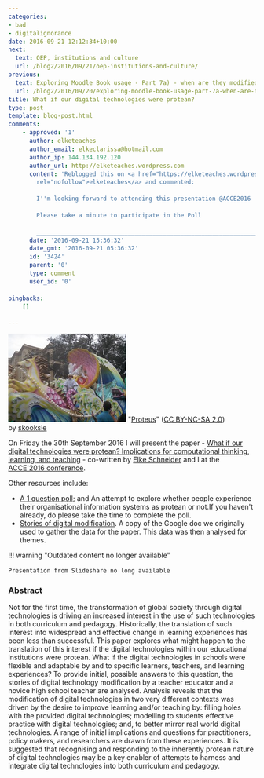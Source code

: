 ```yaml
---
categories:
- bad
- digitalignorance
date: 2016-09-21 12:12:34+10:00
next:
  text: OEP, institutions and culture
  url: /blog2/2016/09/21/oep-institutions-and-culture/
previous:
  text: Exploring Moodle Book usage - Part 7a) - when are they modified
  url: /blog2/2016/09/20/exploring-moodle-book-usage-part-7a-when-are-they-modified/
title: What if our digital technologies were protean?
type: post
template: blog-post.html
comments:
    - approved: '1'
      author: elketeaches
      author_email: elkeclarissa@hotmail.com
      author_ip: 144.134.192.120
      author_url: http://elketeaches.wordpress.com
      content: 'Reblogged this on <a href="https://elketeaches.wordpress.com/2016/09/21/what-if-our-digital-technologies-were-protean/"
        rel="nofollow">elketeaches</a> and commented:
    
        I''m looking forward to attending this presentation @ACCE2016
    
        Please take a minute to participate in the Poll
    
        ______________________________________________________________________'
      date: '2016-09-21 15:36:32'
      date_gmt: '2016-09-21 05:36:32'
      id: '3424'
      parent: '0'
      type: comment
      user_id: '0'
    
pingbacks:
    []
    
---
```

[![Proteus by skooksie, on Flickr](images/16539525746_c241fd7be8_m.jpg "Proteus by skooksie, on Flickr")](https://www.flickr.com/photos/skooksie/16539525746/) "[Proteus](https://www.flickr.com/photos/skooksie/16539525746/)" ([CC BY-NC-SA 2.0](https://creativecommons.org/licenses/by-nc-sa/2.0/)) by [skooksie](https://www.flickr.com/people/skooksie/)

On Friday the 30th September 2016 I will present the paper - [What if our digital technologies were protean? Implications for computational thinking, learning, and teaching](/blog2/2016/02/02/what-if-our-digital-technologies-were-protean-implications-for-computational-thinking-learning-and-teaching/) - co-written by [Elke Schneider](http://elketeaches.wordpress.com/) and I at the [ACCE'2016 conference](http://www.aomevents.com/ACCE2016).

Other resources include:

- [A 1 question poll](/blog2/2016/09/20/your-experience-of-institutional-digital-technology/); and An attempt to explore whether people experience their organisational information systems as protean or not.If you haven't already, do please take the time to complete the poll.
- [Stories of digital modification](https://docs.google.com/document/d/1Npouuf0UwaPoqsAtxVikk8i4yR8zUok_1-GAyTYCskE/edit?usp=sharing). A copy of the Google doc we originally used to gather the data for the paper. This data was then analysed for themes.


!!! warning "Outdated content no longer available"

    Presentation from Slideshare no long available


### Abstract

Not for the first time, the transformation of global society through digital technologies is driving an increased interest in the use of such technologies in both curriculum and pedagogy. Historically, the translation of such interest into widespread and effective change in learning experiences has been less than successful. This paper explores what might happen to the translation of this interest if the digital technologies within our educational institutions were protean. What if the digital technologies in schools were flexible and adaptable by and to specific learners, teachers, and learning experiences? To provide initial, possible answers to this question, the stories of digital technology modification by a teacher educator and a novice high school teacher are analysed. Analysis reveals that the modification of digital technologies in two very different contexts was driven by the desire to improve learning and/or teaching by: filling holes with the provided digital technologies; modelling to students effective practice with digital technologies; and, to better mirror real world digital technologies. A range of initial implications and questions for practitioners, policy makers, and researchers are drawn from these experiences. It is suggested that recognising and responding to the inherently protean nature of digital technologies may be a key enabler of attempts to harness and integrate digital technologies into both curriculum and pedagogy.